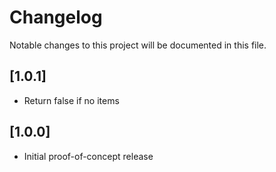 # Changelog

Notable changes to this project will be documented in this file.

## [1.0.1]
- Return false if no items

## [1.0.0]
- Initial proof-of-concept release
